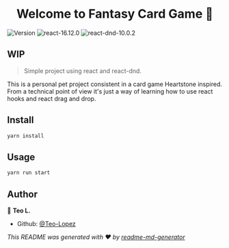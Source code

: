 <h1 align="center">Welcome to Fantasy Card Game 👋</h1>

<p>
  <img alt="Version" src="https://img.shields.io/badge/version-0.1.0-blue.svg?cacheSeconds=2592000" />
  <img alt="react-16.12.0" src="https://img.shields.io/badge/react-16.12.0-brightgreen"/>
  <img alt="react-dnd-10.0.2" src="https://img.shields.io/badge/react--dnd-10.0.2-blue"/>
</p>

<h2>WIP</h2>

> Simple project using react and react-dnd.

<p>This is a personal pet project consistent in a card game Heartstone inspired. <br>
From a technical point of view it's just a way of learning how to use react hooks and react drag and drop.
</p>

## Install

```sh
yarn install
```

## Usage

```sh
yarn run start
```

## Author

👤 **Teo L.**

- Github: [@Teo-Lopez](https://github.com/Teo-Lopez)

_This README was generated with ❤️ by [readme-md-generator](https://github.com/kefranabg/readme-md-generator)_
